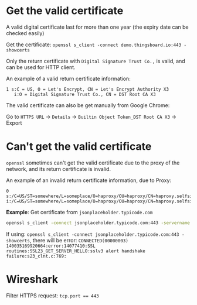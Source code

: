 # Get the valid certificate

A valid digital certificate last for more than one year (the expiry date can be checked easily)

Get the certificate: ``openssl s_client -connect demo.thingsboard.io:443 -showcerts``

Only the return certificate with ``Digital Signature Trust Co.,`` is valid, and can be used for HTTP client.

An example of a valid return certificate information:

```
1 s:C = US, O = Let's Encrypt, CN = Let's Encrypt Authority X3
   i:O = Digital Signature Trust Co., CN = DST Root CA X3
```

The valid certificate can also be get manually from Google Chrome:

Go to ``HTTPS URL`` -> ``Details`` -> ``Builtin Object Token_DST Root CA X3`` -> Export

# Can't get the valid certificate

``openssl`` sometimes can't get the valid certificate due to the proxy of the network, and its return certificate is invalid.

An example of an invalid return certificate information, due to Proxy:

```
0 s:/C=US/ST=somewhere/L=someplace/O=haproxy/OU=haproxy/CN=haproxy.selfsigned.invalid
i:/C=US/ST=somewhere/L=someplace/O=haproxy/OU=haproxy/CN=haproxy.selfsigned.invalid
```

**Example**: Get certificate from ``jsonplaceholder.typicode.com``

```sh
openssl s_client -connect jsonplaceholder.typicode.com:443 -servername jsonplaceholder.typicode.com -showcerts
```

If using: ``openssl s_client -connect jsonplaceholder.typicode.com:443 -showcerts``, there will be error: ``CONNECTED(00000003) 140035169920664:error:14077410:SSL routines:SSL23_GET_SERVER_HELLO:sslv3 alert handshake failure:s23_clnt.c:769:``

# Wireshark

Filter HTTPS request: ``tcp.port == 443``
